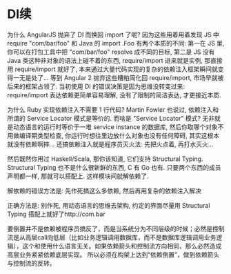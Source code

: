 # DI续

为什么 AngularJS 抛弃了 DI 而换回 import 了呢? 因为这些用着用着发现 JS 中 require "com/bar/foo" 和 Java 的 import .Foo 有两个本质的不同: 第一在 JS 里, 你可以在打包工具中把 "com/bar/foo" resolve 成不同的目标, 第二是 JS 没有 Java 类这种非对象的语法上碰不着的东西, require/import 进来就是实例, 那直接用 require/import 就好了, 本来通过大量代码实现的复杂的依赖注入框架瞬间就变得一无是处了... 等到 Angular 2 抛弃这些糟粕简化回 require/import, 市场早就被后来的框架占领了. 当初使用 DI 的错误决策是因为思维没转变过来: require/import 表达依赖更简单容易理解, 没有了限制的简洁表达, 才更接近本质.


为什么 Ruby 实现依赖注入不需要 1 行代码? Martin Fowler 也说过, 依赖注入和所谓的 Service Locator 模式是等价的. 而啥是 "Service Locator" 模式? 无非就是动态语言的运行时等价于一堆 service instance 的数据库, 然后你取哪个对象不用做编译期类型检查, 你运行时想往里边放什么对象也没有任何障碍, 其实这根本就没有依赖啊摔... 还搞依赖注入就是程序员灭火法: 先把火点着, 再打水灭火...


然后既然你用过 Haskell/Scala, 那你该知道, 它们支持 Structural Typing. Structural Typing 也不是什么很新鲜的东西, C 有 Go 也有. 只要两个东西的成员声明都一样, 那就可以搭配上. 这样模块间就解依赖了. 

解依赖的错误方法是: 先作死搞这么多依赖, 然后再用复杂的依赖注入解决

正确方法是: 别作死, 用动态语言的思维去架构, 约定的界面尽量用 Structural Typing 搭配上就好了http://com.bar

要倒置并不是依赖被程序员搞反了，而是当系统分为不同层级的时候；必然是控制流是从高层call向低层（比如业务逻辑调用数据库，而不是数据库逻辑调用业务逻辑），这个和使用什么语言无关。如果依赖箭头和控制流方向相同，那么必然造成高层业务紧紧依赖底层实现。 所以必须在构架上达到“依赖倒置”，做到依赖箭头与控制流的反转。
